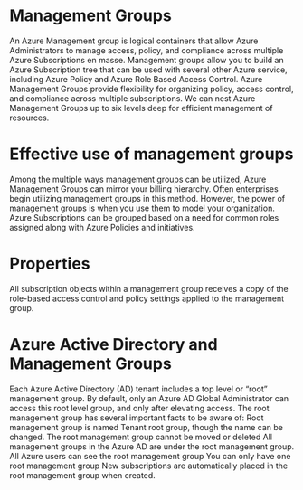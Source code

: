 # Management Groups

An Azure Management group is logical containers that allow Azure Administrators to manage access, policy, and compliance across multiple Azure Subscriptions en masse. Management groups allow you to build an Azure Subscription tree that can be used with several other Azure service, including Azure Policy and Azure Role Based Access Control. Azure Management Groups provide flexibility for organizing policy, access control, and compliance across multiple subscriptions. We can nest Azure Management Groups up to six levels deep for efficient management of resources.

# Effective use of management groups
Among the multiple ways management groups can be utilized, Azure Management Groups can mirror your billing hierarchy. Often enterprises begin utilizing management groups in this method. However, the power of management groups is when you use them to model your organization. Azure Subscriptions can be grouped based on a need for common roles assigned along with Azure Policies and initiatives.

# Properties
All subscription objects within a management group receives a copy of the role-based access control and policy settings applied to the management group. 

# Azure Active Directory and Management Groups
Each Azure Active Directory (AD) tenant includes a top level or “root” management group. By default, only an Azure AD Global Administrator can access this root level group, and only after elevating access. The root management group has several important facts to be aware of:
Root management group is named Tenant root group, though the name can be changed.
The root management group cannot be moved or deleted
All management groups in the Azure AD are under the root management group.
All Azure users can see the root management group
You can only have one root management group
New subscriptions are automatically placed in the root management group when created.
